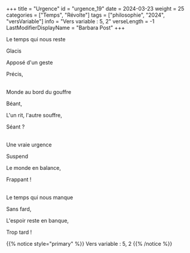 +++
title = "Urgence"
id = "urgence_19"
date = 2024-03-23
weight = 25
categories = ["Temps", "Révolte"]
tags = ["philosophie", "2024", "versVariable"]
info = "Vers variable : 5, 2"
verseLength = -1
LastModifierDisplayName = "Barbara Post"
+++

Le temps qui nous reste

Glacis

Apposé d'un geste

Précis,

 \
Monde au bord du gouffre

Béant,

L'un rit, l'autre souffre,

Séant ?

 \
Une vraie urgence

Suspend

Le monde en balance,

Frappant !

 \
Le temps qui nous manque

Sans fard,

L'espoir reste en banque,

Trop tard !

{{% notice style="primary" %}}
Vers variable : 5, 2
{{% /notice %}}
